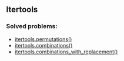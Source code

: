 ## Itertools

### Solved problems:

* [itertools.permutations()](permutations)
* [itertools.combinations()](combinations)
* [itertools.combinations_with_replacement()](combinations-with-replacement)